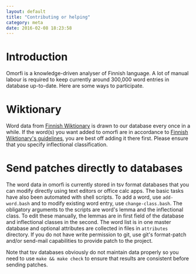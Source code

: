 ```yaml
---
layout: default
title: "Contributing or helping"
category: meta
date: 2016-02-08 18:23:58
---
```



# Introduction #

Omorfi is a knowledge-driven analyser of Finnish language. A lot of manual labour is required to keep currently around 300,000 word entries in database up-to-date. Here are some ways to participate.

# Wiktionary #

Word data from [Finnish Wiktionary](http://fi.wiktionary.org/) is drawn to our database every once in a while. If the word(s) you want added to omorfi are in accordance to [Finnish Wiktionary's guidelines](http://fi.wiktionary.org/wiki/), you are best off adding it there first. Please ensure that you specify inflectional classification.

# Send patches directly to databases #

The word data in omorfi is currently stored in tsv format databases that you can modify directly using text editors or office calc apps. The basic tasks have also been automated with shell scripts. To add a word, use `add-word.bash` and to modify existing word entry, use `change-class.bash`. The obligatory arguments to the scripts are word's lemma and the inflectional class. To edit these manually, the lemmas are in first field of the database and inflectional classes in the second. The word list is in one master database and optional attributes are collected in files in `attributes` directory. If you do not have write permission to git, use git's format-patch and/or send-mail capabilities to provide patch to the project.

Note that tsv databases obviously do not maintain data properly so you need to use `make && make check` to ensure that results are consistent before sending patches.
